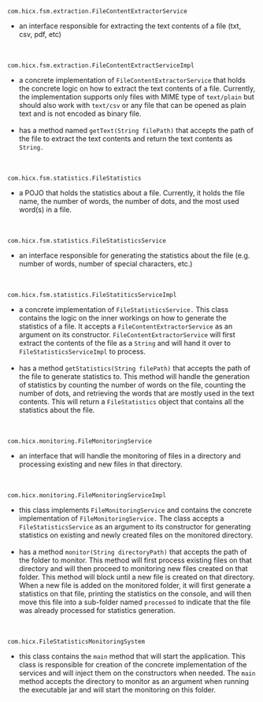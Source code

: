 `com.hicx.fsm.extraction.FileContentExtractorService`

* an interface responsible for extracting the text contents of a file (txt, csv, pdf, etc)

<br/><br/>
`com.hicx.fsm.extraction.FileContentExtractServiceImpl`

* a concrete implementation of `FileContentExtractorService` that holds the concrete logic on how to extract the text
  contents of a file. Currently, the implementation supports only files with MIME type of `text/plain` but should also
  work with `text/csv` or any file that can be opened as plain text and is not encoded as binary file.
  <br/><br/>
* has a method named `getText(String filePath)` that accepts the path of the file to extract the text contents and
  return the text contents as `String.`

<br/><br/>
`com.hicx.fsm.statistics.FileStatistics`

* a POJO that holds the statistics about a file. Currently, it holds the file name, the number of words, the number of
  dots, and the most used word(s) in a file.

<br/><br/>
`com.hicx.fsm.statistics.FileStatisticsService`

* an interface responsible for generating the statistics about the file (e.g. number of words, number of special
  characters, etc.)

<br/><br/>
`com.hicx.fsm.statistics.FileStatiticsServiceImpl`

* a concrete implementation of `FileStatisticsService.` This class contains the logic on the inner workings on how to
  generate the statistics of a file. It accepts a `FileContentExtractorService` as an argument on its constructor.
  `FileContentExtractorService` will first extract the contents of the file as a `String` and will hand it over to
  `FileStatisticsServiceImpl` to process.
  <br/><br/>
* has a method `getStatistics(String filePath)` that accepts the path of the file to generate statistics to. This method
  will handle the generation of statistics by counting the number of words on the file, counting the number of dots, and
  retrieving the words that are mostly used in the text contents. This will return a `FileStatistics` object that
  contains all the statistics about the file.

<br/><br/>
`com.hicx.monitoring.FileMonitoringService`

* an interface that will handle the monitoring of files in a directory and processing existing and new files in that
  directory.

<br/><br/>
`com.hicx.monitoring.FileMonitoringServiceImpl`

* this class implements `FileMonitoringService` and contains the concrete implementation of `FileMonitoringService.`
  The class accepts a `FileStatisticsService` as an argument to its constructor for generating statistics on existing
  and newly created files on the monitored directory.
  <br/><br/>
* has a method `monitor(String directoryPath)` that accepts the path of the folder to monitor. This method will first
  process existing files on that directory and will then proceed to monitoring new files created on that folder. This
  method will block until a new file is created on that directory. When a new file is added on the monitored folder, it
  will first generate a statistics on that file, printing the statistics on the console, and will then move this file
  into a sub-folder named `processed` to indicate that the file was already processed for statistics generation.

<br/><br/>
`com.hicx.FileStatisticsMonitoringSystem`

* this class contains the `main` method that will start the application. This class is responsible for creation of the
  concrete implementation of the services and will inject them on the constructors when needed. The `main` method
  accepts the directory to monitor as an argument when running the executable jar and will start the monitoring on this
  folder.
